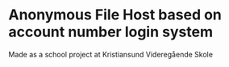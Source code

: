 # Anonymous File Host based on account number login system
Made as a school project at Kristiansund Videregående Skole
